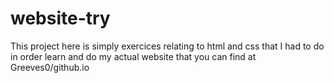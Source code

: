 # website-try

This project here is simply exercices relating to html and css that I had to do in order learn and do my actual website that you can find at Greeves0/github.io
